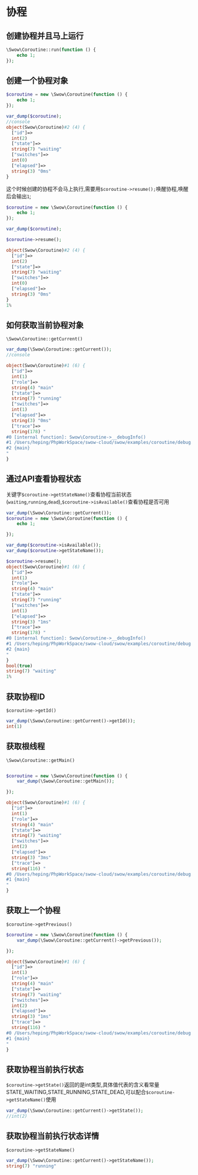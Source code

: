 # 协程

## 创建协程并且马上运行

```php
\Swow\Coroutine::run(function () {
    echo 1;
});
```

## 创建一个协程对象

```php
$coroutine = new \Swow\Coroutine(function () {
    echo 1;
});

var_dump($coroutine);
//console 
object(Swow\Coroutine)#2 (4) {
  ["id"]=>
  int(2)
  ["state"]=>
  string(7) "waiting"
  ["switches"]=>
  int(0)
  ["elapsed"]=>
  string(3) "0ms"
}


```
这个时候创建的协程不会马上执行,需要用`$coroutine->resume();`唤醒协程,唤醒后会输出`1`;
```php
$coroutine = new \Swow\Coroutine(function () {
    echo 1;
});

var_dump($coroutine);

$coroutine->resume();

object(Swow\Coroutine)#2 (4) {
  ["id"]=>
  int(2)
  ["state"]=>
  string(7) "waiting"
  ["switches"]=>
  int(0)
  ["elapsed"]=>
  string(3) "0ms"
}
1%  
```

## 如何获取当前协程对象
`\Swow\Coroutine::getCurrent()`
```php
var_dump(\Swow\Coroutine::getCurrent());
//console

object(Swow\Coroutine)#1 (6) {
  ["id"]=>
  int(1)
  ["role"]=>
  string(4) "main"
  ["state"]=>
  string(7) "running"
  ["switches"]=>
  int(1)
  ["elapsed"]=>
  string(3) "0ms"
  ["trace"]=>
  string(178) "
#0 [internal function]: Swow\Coroutine->__debugInfo()
#1 /Users/heping/PhpWorkSpace/swow-cloud/swow/examples/coroutine/debug.php(14): var_dump(Object(Swow\Coroutine))
#2 {main}
"
}

```

## 通过API查看协程状态

关键字`$coroutine->getStateName()`查看协程当前状态(`waiting`,`running`,`dead`),`$coroutine->isAvailable()`查看协程是否可用

```php
var_dump(\Swow\Coroutine::getCurrent());
$coroutine = new \Swow\Coroutine(function () {
    echo 1;

});

var_dump($coroutine->isAvailable());
var_dump($coroutine->getStateName());

$coroutine->resume();
object(Swow\Coroutine)#1 (6) {
  ["id"]=>
  int(1)
  ["role"]=>
  string(4) "main"
  ["state"]=>
  string(7) "running"
  ["switches"]=>
  int(1)
  ["elapsed"]=>
  string(3) "1ms"
  ["trace"]=>
  string(178) "
#0 [internal function]: Swow\Coroutine->__debugInfo()
#1 /Users/heping/PhpWorkSpace/swow-cloud/swow/examples/coroutine/debug.php(14): var_dump(Object(Swow\Coroutine))
#2 {main}
"
}
bool(true)
string(7) "waiting"
1%
```

## 获取协程ID

`$coroutine->getId()`

```php
var_dump(\Swow\Coroutine::getCurrent()->getId());
int(1)

```

## 获取根线程

`\Swow\Coroutine::getMain()`

```php

$coroutine = new \Swow\Coroutine(function () {
    var_dump(\Swow\Coroutine::getMain());

});

object(Swow\Coroutine)#1 (6) {
  ["id"]=>
  int(1)
  ["role"]=>
  string(4) "main"
  ["state"]=>
  string(7) "waiting"
  ["switches"]=>
  int(2)
  ["elapsed"]=>
  string(3) "3ms"
  ["trace"]=>
  string(116) "
#0 /Users/heping/PhpWorkSpace/swow-cloud/swow/examples/coroutine/debug.php(23): Swow\Coroutine->resume()
#1 {main}
"
}

```

## 获取上一个协程

`$coroutine->getPrevious()`

````php
$coroutine = new \Swow\Coroutine(function () {
    var_dump(\Swow\Coroutine::getCurrent()->getPrevious());

});

object(Swow\Coroutine)#1 (6) {
  ["id"]=>
  int(1)
  ["role"]=>
  string(4) "main"
  ["state"]=>
  string(7) "waiting"
  ["switches"]=>
  int(2)
  ["elapsed"]=>
  string(3) "1ms"
  ["trace"]=>
  string(116) "
#0 /Users/heping/PhpWorkSpace/swow-cloud/swow/examples/coroutine/debug.php(23): Swow\Coroutine->resume()
#1 {main}
"
}
````

## 获取协程当前执行状态

`$coroutine->getState()`返回的是int类型,具体值代表的含义看常量STATE_WAITING,STATE_RUNNING,STATE_DEAD,可以配合`$coroutine->getStateName()`使用
```php
var_dump(\Swow\Coroutine::getCurrent()->getState());
//int(2)
```

## 获取协程当前执行状态详情

`$coroutine->getStateName()`
```php
var_dump(\Swow\Coroutine::getCurrent()->getStateName());
string(7) "running"
```

